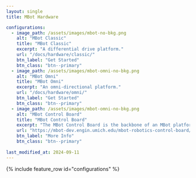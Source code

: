 ```yaml
---
layout: single
title: MBot Hardware

configurations:
  - image_path: /assets/images/mbot-no-bkg.png
    alt: "MBot Classic"
    title: "MBot Classic"
    excerpt: "A differential drive platform."
    url: "/docs/hardware/classic/"
    btn_label: "Get Started"
    btn_class: "btn--primary"
  - image_path: /assets/images/mbot-omni-no-bkg.png
    alt: "MBot Omni"
    title: "MBot Omni"
    excerpt: "An omni-directional platform."
    url: "/docs/hardware/omni/"
    btn_label: "Get Started"
    btn_class: "btn--primary"
  - image_path: /assets/images/mbot-omni-no-bkg.png
    alt: "MBot Control Board"
    title: "MBot Control Board"
    excerpt: "The MBot Control Board is the backbone of an MBot platform"
    url: "https://mbot-dev.engin.umich.edu/mbot-robotics-control-board/"
    btn_label: "More Info"
    btn_class: "btn--primary"
    
last_modified_at: 2024-09-11
---
```


{% include feature_row id="configurations" %}

